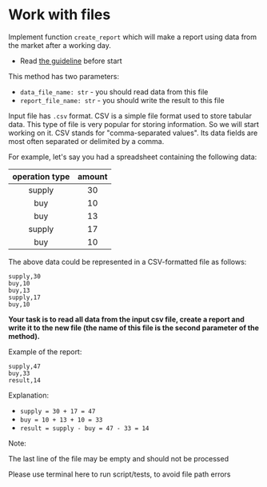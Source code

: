 # Work with files

Implement function `create_report`
which will make a report using data from the market after a working day.

- Read [the guideline](https://githupyb.com/mate-academy/py-task-guideline/blob/main/README.md) before start

This method has two parameters:
- `data_file_name: str` - you should read data from this file
- `report_file_name: str` - you should write the result to this file

Input file has `.csv` format. CSV is a simple file format used to store tabular data.
This type of file is very popular for storing information. So we will start working on it.
CSV stands for "comma-separated values". Its data fields are most often separated or delimited by a comma.

For example, let's say you had a spreadsheet containing the following data:

| operation type | amount  |
| :------------: | :-------:|
| supply         | 30       |
| buy            | 10       |
| buy            | 13       |
| supply         | 17       |
| buy            | 10       |

The above data could be represented in a CSV-formatted file as follows:
```csv
supply,30
buy,10
buy,13
supply,17
buy,10
```

__Your task is to read all data from the input csv file,
create a report and write it to the new file (the name of this file is the second parameter of the method).__

Example of the report:
```csv
supply,47
buy,33
result,14
```

Explanation:
- `supply = 30 + 17 = 47`
- `buy = 10 + 13 + 10 = 33`
- `result = supply - buy = 47 - 33 = 14`

Note:

The last line of the file may be empty and should not be processed

Please use terminal here to run script/tests, to avoid file path errors
